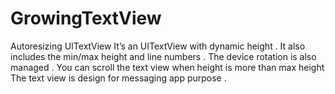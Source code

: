 # GrowingTextView
Autoresizing UITextView
It’s an UITextView with dynamic height . It also includes the min/max height and line numbers . The device rotation is also managed . You can scroll the text view when height is more than max height
The text view is design for messaging app purpose .
